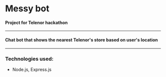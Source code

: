 Messy bot
===

#### Project for Telenor hackathon
---

#### Chat bot that shows the nearest Telenor's store based on user's location
---

### Technologies used:
* Node.js, Express.js

